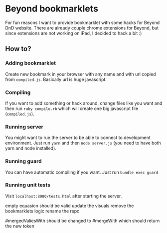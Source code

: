 # Beyond bookmarklets
For fun reasons I want to provide bookmarklet with some hacks for Beyond DnD website. There are already couple chrome extensions for Beyond, but since extensions are not working on iPad, I decided to hack a bit :)
## How to?
### Adding bookmarklet
Create new bookmark in your browser with any name and with url copied from `compiled.js`. Basically url is huge javascript.
### Compiling
If you want to add something or hack around, change files like you want and then run `ruby compile.rb` which will create one big javascript file (`compiled.js`).
### Running server
You might want to run the server to be able to connect to development environment. Just run `yarn` and then `node server.js` (you need to have both yarn and node installed).
### Running guard
You can have automatic compiling if you want. Just run `bundle exec guard`
### Running unit tests
Visit `localhost:8080/tests.html` after starting the server.

empty equasion should be valid
update the visuals
remove the bookmarklets logic
rename the repo

#mergedValiesWith should be changed to #mergeWith which should return the new token
